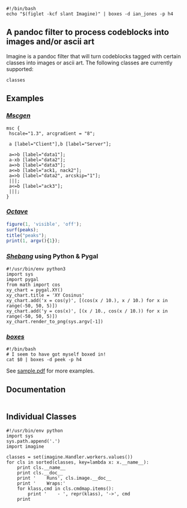 ```{.shebang imgout="stdout"}
#!/bin/bash
echo "$(figlet -kcf slant Imagine)" | boxes -d ian_jones -p h4
```


## A pandoc filter to process codeblocks into images and/or ascii art

Imagine is a pandoc filter that will turn codeblocks tagged with certain
classes into images or ascii art. The following classes are currently
supported:

```imagine
classes
```


## Examples

### *[Mscgen](http://www.mcternan.me.uk/mscgen/)*

```{.mscgen imgout="fcb,img"}
msc {
 hscale="1.3", arcgradient = "8";

 a [label="Client"],b [label="Server"];

 a=>b [label="data1"];
 a-xb [label="data2"];
 a=>b [label="data3"];
 a<=b [label="ack1, nack2"];
 a=>b [label="data2", arcskip="1"];
 |||;
 a<=b [label="ack3"];
 |||;
}
```

### *[Octave](https://www.gnu.org/software/octave)*

```{.octave imgout="fcb,img"}
figure(1, 'visible', 'off');
surf(peaks);
title("peaks");
print(1, argv(){1});
```


### *[Shebang](http://www.google.com/search?q=linux+shebang)* using Python & Pygal

```{.shebang imgout="fcb,img"}
#!/usr/bin/env python3
import sys
import pygal
from math import cos
xy_chart = pygal.XY()
xy_chart.title = 'XY Cosinus'
xy_chart.add('x = cos(y)', [(cos(x / 10.), x / 10.) for x in range(-50, 50, 5)])
xy_chart.add('y = cos(x)', [(x / 10., cos(x / 10.)) for x in range(-50, 50, 5)])
xy_chart.render_to_png(sys.argv[-1])
```


### *[boxes](http://boxes.thomasjensen.com)*

```{.shebang imgout="fcb,stdout"}
#!/bin/bash
# I seem to have got myself boxed in!
cat $0 | boxes -d peek -p h4
```

See [sample.pdf](examples/sample.pdf) for more examples.


## Documentation

```imagine
```

## Individual Classes

```{.shebang imgout="stdout"}
#!/usr/bin/env python
import sys
sys.path.append('.')
import imagine

classes = set(imagine.Handler.workers.values())
for cls in sorted(classes, key=lambda x: x.__name__):
    print cls.__name__
    print cls.__doc__
    print '    Runs', cls.image.__doc__
    print '    Wraps:'
    for klass,cmd in cls.cmdmap.items():
        print '    - ', repr(klass), '->', cmd
    print
```
